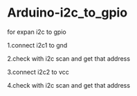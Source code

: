 # Arduino-i2c_to_gpio

for expan i2c to gpio

1.connect i2c1 to gnd

2.check with i2c scan and get that address

3.connect i2c2 to vcc

4.check with i2c scan and get that address
